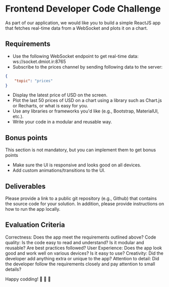 # Frontend Developer Code Challenge

As part of our application, we would like you to build a simple ReactJS app that fetches real-time data from a WebSocket and plots it on a chart.

## Requirements
- Use the following WebSocket endpoint to get real-time data: ws://socket.dmiot.ir:8765
- Subscribe to the prices channel by sending following data to the server:
```json
{
    "topic": "prices"
}
```
- Display the latest price of USD on the screen.
- Plot the last 50 prices of USD on a chart using a library such as Chart.js or Recharts, or what is easy for you.
- Use any libraries or frameworks you'd like (e.g., Bootstrap, MaterialUI, etc.).
- Write your code in a modular and reusable way.

## Bonus points
This section is not mandatory, but you can implement them to get bonus points

- Make sure the UI is responsive and looks good on all devices.
- Add custom animations/transitions to the UI.

## Deliverables
Please provide a link to a public git repository (e.g., Github) that contains the source code for your solution. In addition, please provide instructions on how to run the app locally.

## Evaluation Criteria
Correctness: Does the app meet the requirements outlined above?
Code quality: Is the code easy to read and understand? Is it modular and reusable? Are best practices followed?
User Experience: Does the app look good and work well on various devices? Is it easy to use?
Creativity: Did the developer add anything extra or unique to the app?
Attention to detail: Did the developer follow the requirements closely and pay attention to small details?

Happy codding! :tada: :tada: :tada:
